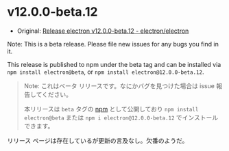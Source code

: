 # v12.0.0-beta.12

- Original: [Release electron v12.0.0-beta.12 - electron/electron](https://github.com/electron/electron/releases/tag/v12.0.0-beta.12)

Note: This is a beta release. Please file new issues for any bugs you find in it.

This release is published to npm under the beta tag and can be installed via `npm install electron@beta`, or `npm install electron@12.0.0-beta.12`.

> Note: これはベータ リリースです。なにかバグを見つけた場合は issue 報告してください。
>
> 本リリースは `beta` タグの [npm](https://www.npmjs.com/package/electron) として公開しており `npm install electron@beta` または `npm i electron@12.0.0-beta.12` でインストールできます。

リリース ページは存在しているが更新の言及なし。欠番のようだ。
